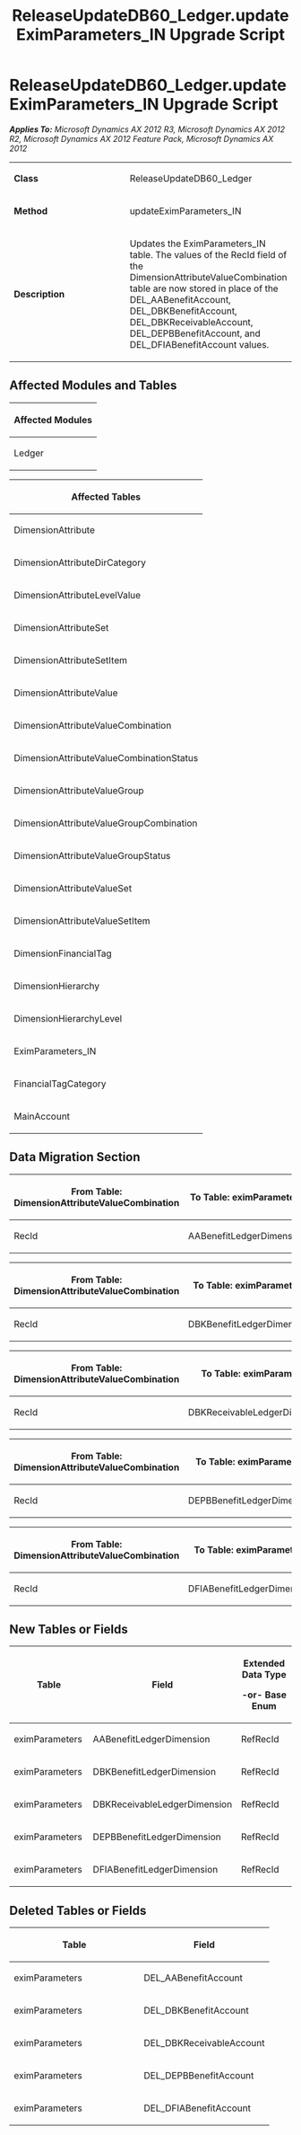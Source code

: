 ﻿---
title: ReleaseUpdateDB60_Ledger.updateEximParameters_IN Upgrade Script
TOCTitle: ReleaseUpdateDB60_Ledger.updateEximParameters_IN Upgrade Script
ms:assetid: ade61cae-a109-8469-f2f2-9dc18eb1c8fb
ms:mtpsurl: https://msdn.microsoft.com/en-us/library/JJ686542(v=AX.60)
ms:contentKeyID: 49710497
ms.date: 05/18/2015
mtps_version: v=AX.60
---

# ReleaseUpdateDB60\_Ledger.updateEximParameters\_IN Upgrade Script 


_**Applies To:** Microsoft Dynamics AX 2012 R3, Microsoft Dynamics AX 2012 R2, Microsoft Dynamics AX 2012 Feature Pack, Microsoft Dynamics AX 2012_

<table>
<colgroup>
<col style="width: 50%" />
<col style="width: 50%" />
</colgroup>
<tbody>
<tr class="odd">
<td><p><strong>Class</strong></p></td>
<td><p>ReleaseUpdateDB60_Ledger</p></td>
</tr>
<tr class="even">
<td><p><strong>Method</strong></p></td>
<td><p>updateEximParameters_IN</p></td>
</tr>
<tr class="odd">
<td><p><strong>Description</strong></p></td>
<td><p>Updates the EximParameters_IN table. The values of the RecId field of the DimensionAttributeValueCombination table are now stored in place of the DEL_AABenefitAccount, DEL_DBKBenefitAccount, DEL_DBKReceivableAccount, DEL_DEPBBenefitAccount, and DEL_DFIABenefitAccount values.</p></td>
</tr>
</tbody>
</table>


## Affected Modules and Tables

<table>
<colgroup>
<col style="width: 100%" />
</colgroup>
<thead>
<tr class="header">
<th><p>Affected Modules</p></th>
</tr>
</thead>
<tbody>
<tr class="odd">
<td><p>Ledger</p></td>
</tr>
</tbody>
</table>


<table>
<colgroup>
<col style="width: 100%" />
</colgroup>
<thead>
<tr class="header">
<th><p>Affected Tables</p></th>
</tr>
</thead>
<tbody>
<tr class="odd">
<td><p>DimensionAttribute</p></td>
</tr>
<tr class="even">
<td><p>DimensionAttributeDirCategory</p></td>
</tr>
<tr class="odd">
<td><p>DimensionAttributeLevelValue</p></td>
</tr>
<tr class="even">
<td><p>DimensionAttributeSet</p></td>
</tr>
<tr class="odd">
<td><p>DimensionAttributeSetItem</p></td>
</tr>
<tr class="even">
<td><p>DimensionAttributeValue</p></td>
</tr>
<tr class="odd">
<td><p>DimensionAttributeValueCombination</p></td>
</tr>
<tr class="even">
<td><p>DimensionAttributeValueCombinationStatus</p></td>
</tr>
<tr class="odd">
<td><p>DimensionAttributeValueGroup</p></td>
</tr>
<tr class="even">
<td><p>DimensionAttributeValueGroupCombination</p></td>
</tr>
<tr class="odd">
<td><p>DimensionAttributeValueGroupStatus</p></td>
</tr>
<tr class="even">
<td><p>DimensionAttributeValueSet</p></td>
</tr>
<tr class="odd">
<td><p>DimensionAttributeValueSetItem</p></td>
</tr>
<tr class="even">
<td><p>DimensionFinancialTag</p></td>
</tr>
<tr class="odd">
<td><p>DimensionHierarchy</p></td>
</tr>
<tr class="even">
<td><p>DimensionHierarchyLevel</p></td>
</tr>
<tr class="odd">
<td><p>EximParameters_IN</p></td>
</tr>
<tr class="even">
<td><p>FinancialTagCategory</p></td>
</tr>
<tr class="odd">
<td><p>MainAccount</p></td>
</tr>
</tbody>
</table>


## Data Migration Section

<table>
<colgroup>
<col style="width: 50%" />
<col style="width: 50%" />
</colgroup>
<thead>
<tr class="header">
<th><p>From Table: DimensionAttributeValueCombination</p></th>
<th><p>To Table: eximParameters</p></th>
</tr>
</thead>
<tbody>
<tr class="odd">
<td><p>RecId</p></td>
<td><p>AABenefitLedgerDimension</p></td>
</tr>
</tbody>
</table>


<table>
<colgroup>
<col style="width: 50%" />
<col style="width: 50%" />
</colgroup>
<thead>
<tr class="header">
<th><p>From Table: DimensionAttributeValueCombination</p></th>
<th><p>To Table: eximParameters</p></th>
</tr>
</thead>
<tbody>
<tr class="odd">
<td><p>RecId</p></td>
<td><p>DBKBenefitLedgerDimension</p></td>
</tr>
</tbody>
</table>


<table>
<colgroup>
<col style="width: 50%" />
<col style="width: 50%" />
</colgroup>
<thead>
<tr class="header">
<th><p>From Table: DimensionAttributeValueCombination</p></th>
<th><p>To Table: eximParameters</p></th>
</tr>
</thead>
<tbody>
<tr class="odd">
<td><p>RecId</p></td>
<td><p>DBKReceivableLedgerDimension</p></td>
</tr>
</tbody>
</table>


<table>
<colgroup>
<col style="width: 50%" />
<col style="width: 50%" />
</colgroup>
<thead>
<tr class="header">
<th><p>From Table: DimensionAttributeValueCombination</p></th>
<th><p>To Table: eximParameters</p></th>
</tr>
</thead>
<tbody>
<tr class="odd">
<td><p>RecId</p></td>
<td><p>DEPBBenefitLedgerDimension</p></td>
</tr>
</tbody>
</table>


<table>
<colgroup>
<col style="width: 50%" />
<col style="width: 50%" />
</colgroup>
<thead>
<tr class="header">
<th><p>From Table: DimensionAttributeValueCombination</p></th>
<th><p>To Table: eximParameters</p></th>
</tr>
</thead>
<tbody>
<tr class="odd">
<td><p>RecId</p></td>
<td><p>DFIABenefitLedgerDimension</p></td>
</tr>
</tbody>
</table>


## New Tables or Fields

<table>
<colgroup>
<col style="width: 33%" />
<col style="width: 33%" />
<col style="width: 33%" />
</colgroup>
<thead>
<tr class="header">
<th><p>Table</p></th>
<th><p>Field</p></th>
<th><p>Extended Data Type</p>
<p>-or- Base Enum</p></th>
</tr>
</thead>
<tbody>
<tr class="odd">
<td><p>eximParameters</p></td>
<td><p>AABenefitLedgerDimension</p></td>
<td><p>RefRecId</p></td>
</tr>
<tr class="even">
<td><p>eximParameters</p></td>
<td><p>DBKBenefitLedgerDimension</p></td>
<td><p>RefRecId</p></td>
</tr>
<tr class="odd">
<td><p>eximParameters</p></td>
<td><p>DBKReceivableLedgerDimension</p></td>
<td><p>RefRecId</p></td>
</tr>
<tr class="even">
<td><p>eximParameters</p></td>
<td><p>DEPBBenefitLedgerDimension</p></td>
<td><p>RefRecId</p></td>
</tr>
<tr class="odd">
<td><p>eximParameters</p></td>
<td><p>DFIABenefitLedgerDimension</p></td>
<td><p>RefRecId</p></td>
</tr>
</tbody>
</table>


## Deleted Tables or Fields

<table>
<colgroup>
<col style="width: 50%" />
<col style="width: 50%" />
</colgroup>
<thead>
<tr class="header">
<th><p>Table</p></th>
<th><p>Field</p></th>
</tr>
</thead>
<tbody>
<tr class="odd">
<td><p>eximParameters</p></td>
<td><p>DEL_AABenefitAccount</p></td>
</tr>
<tr class="even">
<td><p>eximParameters</p></td>
<td><p>DEL_DBKBenefitAccount</p></td>
</tr>
<tr class="odd">
<td><p>eximParameters</p></td>
<td><p>DEL_DBKReceivableAccount</p></td>
</tr>
<tr class="even">
<td><p>eximParameters</p></td>
<td><p>DEL_DEPBBenefitAccount</p></td>
</tr>
<tr class="odd">
<td><p>eximParameters</p></td>
<td><p>DEL_DFIABenefitAccount</p></td>
</tr>
</tbody>
</table>

  


